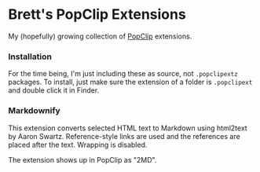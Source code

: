 Brett's PopClip Extensions
=================

My (hopefully) growing collection of [PopClip](http://pilotmoon.com/popclip/) extensions.

### Installation

For the time being, I'm just including these as source, not `.popclipextz` packages. To install, just make sure the extension of a folder is `.popclipext` and double click it in Finder.

### Markdownify ###

This extension converts selected HTML text to Markdown using html2text by Aaron Swartz. Reference-style links are used and the references are placed after the text. Wrapping is disabled.

The extension shows up in PopClip as "2MD".
